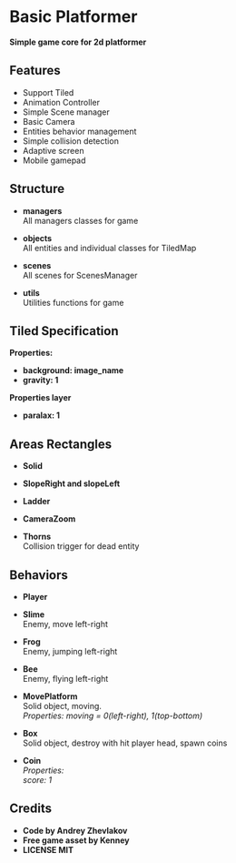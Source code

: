 # Basic Platformer
**Simple game core for 2d platformer**

## Features
* Support Tiled
* Animation Controller
* Simple Scene manager
* Basic Camera
* Entities behavior management
* Simple collision detection
* Adaptive screen
* Mobile gamepad

## Structure
* **managers**<br>
All managers classes for game

* **objects**<br>
All entities and individual classes for TiledMap

* **scenes**<br>
All scenes for ScenesManager

* **utils**<br>
Utilities functions for game

## Tiled Specification
**Properties:**
* **background: image_name**
* **gravity: 1**

**Properties layer**
* **paralax: 1**

## Areas Rectangles
* **Solid**<br>

* **SlopeRight and slopeLeft**<br>

* **Ladder**<br>

* **CameraZoom**<br>

* **Thorns**<br> Collision trigger for dead entity

## Behaviors
* **Player**<br>

* **Slime**<br> Enemy, move left-right

* **Frog**<br> Enemy, jumping left-right

* **Bee**<br> Enemy, flying left-right

* **MovePlatform**<br>
Solid object, moving.<br>
_Properties: moving = 0(left-right), 1(top-bottom)_

* **Box**<br> Solid object, destroy with hit player head, spawn coins

* **Coin**<br>_Properties:<br>score: 1_



## Credits
* **Code by Andrey Zhevlakov**
* **Free game asset by Kenney**
* **LICENSE MIT**
